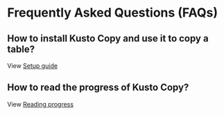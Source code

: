 #   Frequently Asked Questions (FAQs)

## **How to** install Kusto Copy and use it to copy a table?

View [Setup guide](setup.md)

## How to read the progress of Kusto Copy?

View [Reading progress](progress.md) 